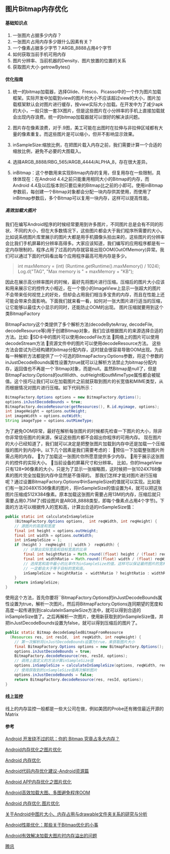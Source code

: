 ## 图片Bitmap内存优化

#### 基础知识点
1. 一张图片占据多少内存？ 
2. 一张图片占用内存多少跟什么因素有关？
3. 一个像素占据多少字节？ARGB_8888占用4个字节
4. 如何获取当前手机可用内存
5. 图片分辨率、当前机器的Density、图片放置的位置的关系
6. 获取图片大小 getrowBytes()

#### 优化指南

1. 统一的bitmap加载器，选择Glide、Fresco、Picasso中的一个作为图片加载框架。实际开发中加载到view的图片的大小不应该超过view的大小，图片加载框架默认会对图片进行缓存，按view实际大小加载。在开发中为了减少apk的大小，一般只放一套3X图片，但是这些图片在小分辨率的手机上直接加载就会出现内存浪费。统一的bitmap加载器就可以很好的解决该问题。

2. 图片存在像素浪费，对于.9图，美工可能在出图时在拉伸与非拉伸区域都有大量的像素重复。而这些图片是可以缩小，但并不影响显示效果。

3. inSampleSize:缩放比例，在把图片载入内存之前，我们需要计算一个合适的缩放比例，避免不必要的大图载入。

4. 选择ARGB_8888/RBG_565/ARGB_4444/ALPHA_8，存在很大差异。

5. inBitmap：这个参数用来实现Bitmap内存的复用，但复用存在一些限制，具体体现在：在Android 4.4之前只能重用相同大小的Bitmap的内存，而Android 4.4及以后版本则只要后来的Bitmap比之前的小即可。使用inBitmap参数前，每创建一个Bitmap对象都会分配一块内存供其使用，而使用了inBitmap参数后，多个Bitmap可以复用一块内存，这样可以提高性能。


##### 高效加载大图片
我们在编写Android程序的时候经常要用到许多图片，不同图片总是会有不同的形状、不同的大小，但在大多数情况下，这些图片都会大于我们程序所需要的大小。比如说系统图片库里展示的图片大都是用手机摄像头拍出来的，这些图片的分辨率会比我们手机屏幕的分辨率高得多。大家应该知道，我们编写的应用程序都是有一定内存限制的，程序占用了过高的内存就容易出现OOM(OutOfMemory)异常。我们可以通过下面的代码看出每个应用程序最高可用内存是多少。
> 	int maxMemory = (int) (Runtime.getRuntime().maxMemory() / 1024);  Log.d("TAG", "Max memory is " + maxMemory + "KB");

因此在展示高分辨率图片的时候，最好先将图片进行压缩。压缩后的图片大小应该和用来展示它的控件大小相近，在一个很小的ImageView上显示一张超大的图片不会带来任何视觉上的好处，但却会占用我们相当多宝贵的内存，而且在性能上还可能会带来负面影响。下面我们就来看一看，如何对一张大图片进行适当的压缩，让它能够以最佳大小显示的同时，还能防止OOM的出现。
图片压缩就要用到这个类BitmapFactory

BitmapFactory这个类提供了多个解析方法(decodeByteArray, decodeFile, decodeResource等)用于创建Bitmap对象，我们应该根据图片的来源选择合适的方法。比如:
SD卡中的图片可以使用decodeFile方法
网络上的图片可以使用decodeStream方法
资源文件中的图片可以使用decodeResource方法。
这些方法会尝试为已经构建的bitmap分配内存，这时就会很容易导致OOM出现。为此每一种解析方法都提供了一个可选的BitmapFactory.Options参数，将这个参数的inJustDecodeBounds属性设置为true就可以让解析方法禁止为bitmap分配内存，返回值也不再是一个`Bitmap对象，而是null。虽然Bitmap是null了，但是BitmapFactory.Options的outWidth、outHeight和outMimeType属性都会被赋值。这个技巧让我们可以在加载图片之前就获取到图片的长宽值和MIME类型，从而根据情况对图片进行压缩。如下代码所示：

```java
BitmapFactory.Options options = new BitmapFactory.Options();  
options.inJustDecodeBounds = true;  
BitmapFactory.decodeResource(getResources(), R.id.myimage, options); 
int imageHeight = options.outHeight; 
int imageWidth = options.outWidth;  
String imageType = options.outMimeType;
```

为了避免OOM异常，最好在解析每张图片的时候都先检查一下图片的大小，除非你非常信任图片的来源，保证这些图片都不会超出你程序的可用内存。
现在图片的大小已经知道了，我们就可以决定是把整张图片加载到内存中还是加载一个压缩版的图片到内存中。以下几个因素是我们需要考虑的：
预估一下加载整张图片所需占用的内存。
为了加载这一张图片你所愿意提供多少内存。
用于展示这张图片的控件的实际大小。
当前设备的屏幕尺寸和分辨率。
比如，你的ImageView只有128*96像素的大小，只是为了显示一张缩略图，这时候把一张1024X768像素的图片完全加载到内存中显然是不值得的。
那我们怎样才能对图片进行压缩呢？通过设置BitmapFactory.Options中inSampleSize的值就可以实现。比如我们有一张2048X1536像素的图片，将inSampleSize的值设置为4，就可以把这张图片压缩成512X384像素。原本加载这张图片需要占用13M的内存，压缩后就只需要占用0.75M了(假设图片是ARGB_8888类型，即每个像素点占用4个字节)。下面的方法可以根据传入的宽和高，计算出合适的inSampleSize值：

```java
public static int calculateInSampleSize 
    (BitmapFactory.Options options,  int reqWidth, int reqHeight) {  
    // 源图片的高度和宽度  
    final int height = options.outHeight;  
    final int width = options.outWidth;  
    int inSampleSize = 1;  
    if (height 〉 reqHeight || width 〉 reqWidth) {  
        // 计算出实际宽高和目标宽高的比率  
        final int heightRatio = Math.round((float) height / (float) reqHeight);  
        final int widthRatio = Math.round((float) width / (float) reqWidth);  
        // 选择宽和高中最小的比率作为inSampleSize的值，这样可以保证最终图片的宽和高  
        // 一定都会大于等于目标的宽和高。  
        inSampleSize = heightRatio ﹤ widthRatio ? heightRatio : widthRatio;  
    }  
    return inSampleSize;  
}
```

使用这个方法，首先你要将``BitmapFactory.Options的inJustDecodeBounds属性设置为true，解析一次图片。然后将BitmapFactory.Options连同期望的宽度和高度一起传递到到calculateInSampleSize方法中，就可以得到合适的inSampleSize值了。之后再解析一次图片，使用新获取到的inSampleSize值，并把inJustDecodeBounds设置为false，就可以得到压缩后的图片了。

```java
public static Bitmap decodeSampledBitmapFromResource
  (Resources res, int resId,  int reqWidth, int reqHeight) {  
    // 第一次解析将inJustDecodeBounds设置为true，来获取图片大小  
    final BitmapFactory.Options options = new BitmapFactory.Options();  
    options.inJustDecodeBounds = true;  
    BitmapFactory.decodeResource(res, resId, options);  
    // 调用上面定义的方法计算inSampleSize值  
    options.inSampleSize = calculateInSampleSize(options, reqWidth, reqHeight);  
    // 使用获取到的inSampleSize值再次解析图片  
    options.inJustDecodeBounds = false;  
    return BitmapFactory.decodeResource(res, resId, options);  
}
```

#### 线上监控

线上的内存监控一般都是一些大公司在做，例如美团的Probe还有微信最近开源的Matrix

#### 参考

[Android 开发绕不过的坑：你的 Bitmap 究竟占多大内存？](http://bugly.qq.com/bbs/forum.php?mod=viewthread&tid=498#rd)

[Android内存优化之图片优化](https://juejin.im/post/5af84f4b51882542714fdaa9?utm_source=gold_browser_extension)

[Android 内存优化](http://yefangqingchen.com/2017/04/01/Android-%E5%86%85%E5%AD%98%E4%BC%98%E5%8C%96/)

[Android代码内存优化建议-Android资源篇](https://xiaozhuanlan.com/topic/7154902863)

[Android APP内存优化之图片优化](https://zmywly8866.github.io/2015/07/01/android-reduce-app-memory-use.html)

[Android高效加载大图、多图避免程序OOM](https://xiaozhuanlan.com/topic/2084735916)

[Android 内存优化 图片优化](http://yefangqingchen.com/2017/04/01/Android-%E5%86%85%E5%AD%98%E4%BC%98%E5%8C%96/)

[关于Android中图片大小、内存占用与drawable文件夹关系的研究与分析](https://blog.csdn.net/zhaokaiqiang1992/article/details/49787117)

[Android性能优化：那些关于Bitmap优化的小事](https://juejin.im/entry/5aa873996fb9a028db586153)

[Android有效解决加载大图片时内存溢出的问题](http://www.cnblogs.com/wanqieddy/archive/2011/11/25/2263381.html)

[腾讯](http://mp.weixin.qq.com/s?__biz=MzAxMzYyNDkyNA==&mid=2651332083&idx=1&sn=d5a1b24736d6f14ff24dfecf15e397a9&scene=0#wechat_redirect)

